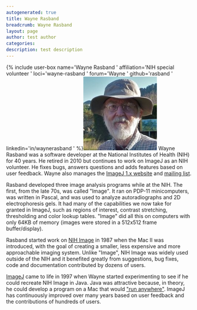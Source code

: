 ```yaml
---
autogenerated: true
title: Wayne Rasband
breadcrumb: Wayne Rasband
layout: page
author: test author
categories: 
description: test description
---
```


{% include user-box name='Wayne Rasband ' affiliation='NIH special volunteer ' loci='wayne-rasband ' forum='Wayne ' github='rasband ' linkedin='in/waynerasband ' %}![Wayne-rasband.jpg](/images/pages/Wayne-rasband.jpg "Wayne-rasband.jpg") Wayne Rasband was a software developer at the National Institutes of Health (NIH) for 40 years. He retired in 2010 but continues to work on ImageJ as an NIH volunteer. He fixes bugs, answers questions and adds features based on user feedback. Wayne also manages the [ImageJ 1.x website](https://imagej.net/index.html) and [mailing list](mailing_list "wikilink").

Rasband developed three image analysis programs while at the NIH. The first, from the late 70s, was called "Image". It ran on PDP-11 minicomputers, was written in Pascal, and was used to analyze autoradiographs and 2D electrophoresis gels. It had many of the capabilities we now take for granted in ImageJ, such as regions of interest, contrast stretching, thresholding and color lookup tables. "Image" did all this on computers with only 64KB of memory (images were stored in a 512x512 frame buffer/display).

Rasband started work on [NIH Image](NIH_Image "wikilink") in 1987 when the Mac II was introduced, with the goal of creating a smaller, less expensive and more approachable imaging system. Unlike "Image", NIH Image was widely used outside of the NIH and it benefited greatly from suggestions, bug fixes, code and documentation contributed by dozens of users.

[ImageJ](ImageJ "wikilink") came to life in 1997 when Wayne started experimenting to see if he could recreate NIH Image in Java. Java was attractive because, in theory, he could develop a program on a Mac that would ["run anywhere"](wikipedia_Write_once,_run_anywhere "wikilink"). ImageJ has continuously improved over many years based on user feedback and the contributions of hundreds of users.
